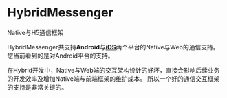 # HybridMessenger
Native与H5通信框架

HybridMessenger共支持**Android**与[**iOS**](https://github.com/devyok/HybridMessenger-iOS)两个平台的Native与Web的通信支持。您当前看到的是对Android平台的支持。

在Hybrid开发中，Native与Web端的交互架构设计的好坏，直接会影响后续业务的开发效率及增加Native端与前端框架的维护成本。 所以一个好的通信交互框架的支持是非常关键的。